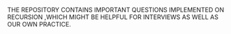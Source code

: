 THE REPOSITORY CONTAINS IMPORTANT QUESTIONS IMPLEMENTED ON RECURSION ,WHICH MIGHT BE HELPFUL FOR INTERVIEWS AS WELL AS OUR OWN PRACTICE.
